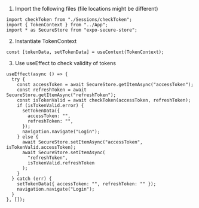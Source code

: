 1. Import the following files (file locations might be different)
```
import checkToken from "./Sessions/checkToken";
import { TokenContext } from "../App";
import * as SecureStore from "expo-secure-store";
```

2. Instantiate TokenContext
```
const [tokenData, setTokenData] = useContext(TokenContext);
```

3. Use useEffect to check validity of tokens
```
useEffect(async () => {
  try {
    const accessToken = await SecureStore.getItemAsync("accessToken");
    const refreshToken = await SecureStore.getItemAsync("refreshToken");
    const isTokenValid = await checkToken(accessToken, refreshToken);
    if (isTokenValid.error) {
      setTokenData({
        accessToken: "",
        refreshToken: "",
      });
      navigation.navigate("Login");
    } else {
      await SecureStore.setItemAsync("accessToken", isTokenValid.accessToken);
      await SecureStore.setItemAsync(
        "refreshToken",
        isTokenValid.refreshToken
      );
    }
  } catch (err) {
    setTokenData({ accessToken: "", refreshToken: "" });
    navigation.navigate("Login");
  }
}, []);
  ```
